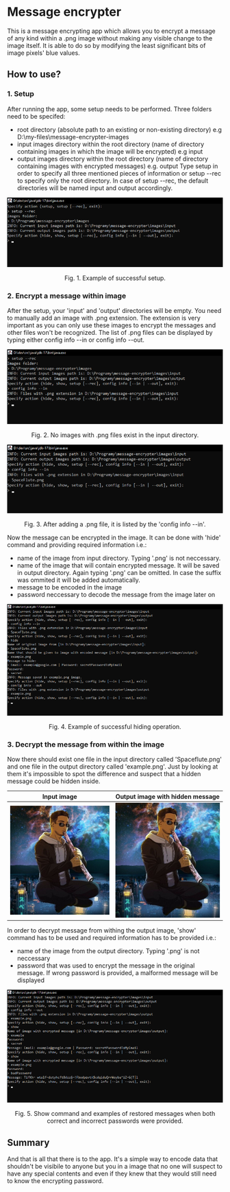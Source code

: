 # Message encrypter
This is a message encrypting app which allows you to encrypt a message of any kind within a .png image without making any visible change to the image itself. 
It is able to do so by modifying the least significant bits of image pixels' blue values.

## How to use?

### 1. Setup
After running the app, some setup needs to be performed. Three folders need to be specifed: 
- root directory (absolute path to an existing or non-existing directory) e.g D:\my-files\message-encrypter-images
- input images directory within the root directory (name of directory containing images in which the image will be encrypted) e.g input
- output images directory within the root directory (name of directory containing images with encrypted messages) e.g. output
Type setup in order to specify all three mentioned pieces of information or setup --rec to specify only the root directory. In case of setup --rec, the default directories will be named input and output accordingly.

<div align="center">
  <img src="https://github.com/IrinUvis/message-encrypter/blob/main/readme_images/setup.png" />
  <p>Fig. 1. Example of successful setup.</p>
</div>

### 2. Encrypt a message within image
After the setup, your 'input' and 'output' directories will be empty. You need to manually add an image with .png extension. The extension is very important as you can only use these images to encrypt the messages and other files won't be recognized. The list of .png files can be displayed by typing either config info --in or config info --out.

<div align="center">
  <img src="https://github.com/IrinUvis/message-encrypter/blob/main/readme_images/no_input_images.png" />
  <p>Fig. 2. No images with .png files exist in the input directory.</p>
</div>

<div align="center">
  <img src="https://github.com/IrinUvis/message-encrypter/blob/main/readme_images/after_adding_input_image.png" />
  <p>Fig. 3. After adding a .png file, it is listed by the 'config info --in'.</p>
</div>

Now the message can be encrypted in the image. It can be done with 'hide' command and providing required information i.e.:
- name of the image from input directory. Typing '.png' is not neccessary.
- name of the image that will contain encrypted message. It will be saved in output directory. Again typing '.png' can be omitted. In case the suffix was ommited it will be added automatically.
- message to be encoded in the image
- password neccessary to decode the message from the image later on

<div align="center">
  <img src="https://github.com/IrinUvis/message-encrypter/blob/main/readme_images/hiding_operation.png" />
  <p>Fig. 4. Example of successful hiding operation.</p>
</div>

### 3. Decrypt the message from within the image
Now there should exist one file in the input directory called 'Spaceflute.png' and one file in the output directory called 'example.png'. Just by looking at them it's impossible to spot the difference and suspect that a hidden message could be hidden inside.

Input image             |  Output image with hidden message
:-------------------------:|:-------------------------:
![](https://github.com/IrinUvis/message-encrypter/blob/main/readme_images/example_input.png)  |  ![](https://github.com/IrinUvis/message-encrypter/blob/main/readme_images/example_output.png)

In order to decrypt message from withing the output image, 'show' command has to be used and required information has to be provided i.e.:
- name of the image from the output directory. Typing '.png' is not neccessary
- password that was used to encrypt the message in the original message. If wrong password is provided, a malformed message will be displayed

<div align="center">
  <img src="https://github.com/IrinUvis/message-encrypter/blob/main/readme_images/showing_operation.png" />
  <p>Fig. 5. Show command and examples of restored messages when both correct and incorrect passwords were provided.</p>
</div>

## Summary
And that is all that there is to the app. It's a simple way to encode data that shouldn't be visibile to anyone but you in a image that no one will suspect to have any special contents and even if they knew that they would still need to know the encrypting password.
